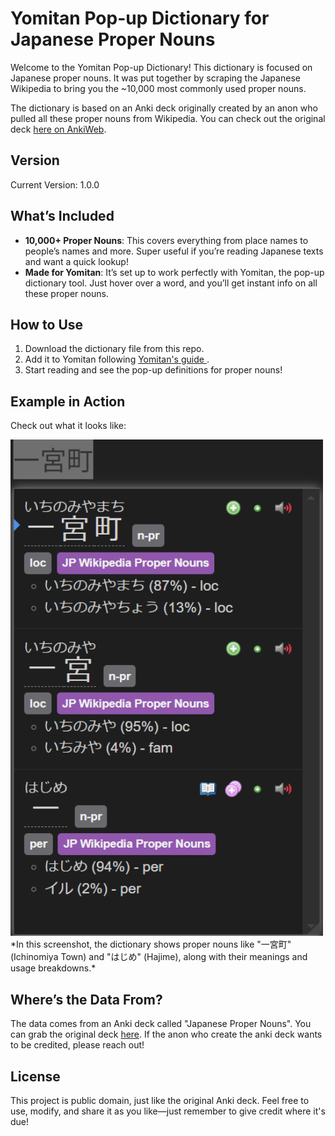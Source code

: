 
# Yomitan Pop-up Dictionary for Japanese Proper Nouns

Welcome to the Yomitan Pop-up Dictionary! This dictionary is focused on Japanese proper nouns. It was put together by scraping the Japanese Wikipedia to bring you the ~10,000 most commonly used proper nouns.

The dictionary is based on an Anki deck originally created by an anon who pulled all these proper nouns from Wikipedia. You can check out the original deck [here on AnkiWeb](https://ankiweb.net/shared/info/3885156604).

## Version

Current Version: 1.0.0

## What’s Included

- **10,000+ Proper Nouns**: This covers everything from place names to people’s names and more. Super useful if you’re reading Japanese texts and want a quick lookup!
- **Made for Yomitan**: It’s set up to work perfectly with Yomitan, the pop-up dictionary tool. Just hover over a word, and you’ll get instant info on all these proper nouns.

## How to Use

1. Download the dictionary file from this repo.
2. Add it to Yomitan following [Yomitan's guide ](https://yomitan.wiki/).
3. Start reading and see the pop-up definitions for proper nouns!

## Example in Action

Check out what it looks like:

<img src="examples/example_1.png" alt="Yomitan Pop-up Example" width="500"/> 
*In this screenshot, the dictionary shows proper nouns like "一宮町" (Ichinomiya Town) and "はじめ" (Hajime), along with their meanings and usage breakdowns.*

## Where’s the Data From?

The data comes from an Anki deck called "Japanese Proper Nouns". You can grab the original deck [here](https://ankiweb.net/shared/info/3885156604). If the anon who create the anki deck wants to be credited, please reach out!

## License

This project is public domain, just like the original Anki deck. Feel free to use, modify, and share it as you like—just remember to give credit where it's due!
